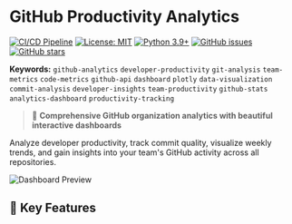 # GitHub Productivity Analytics

[![CI/CD Pipeline](https://github.com/USER/REPO/workflows/CI/CD%20Pipeline/badge.svg)](https://github.com/USER/REPO/actions)
[![License: MIT](https://img.shields.io/badge/License-MIT-yellow.svg)](https://opensource.org/licenses/MIT)
[![Python 3.9+](https://img.shields.io/badge/python-3.9+-blue.svg)](https://www.python.org/downloads/)
[![GitHub issues](https://img.shields.io/github/issues/USER/REPO)](https://github.com/USER/REPO/issues)
[![GitHub stars](https://img.shields.io/github/stars/USER/REPO)](https://github.com/USER/REPO/stargazers)

**Keywords:** `github-analytics` `developer-productivity` `git-analysis` `team-metrics` `code-metrics` `github-api` `dashboard` `plotly` `data-visualization` `commit-analysis` `developer-insights` `team-productivity` `github-stats` `analytics-dashboard` `productivity-tracking`

> 🚀 **Comprehensive GitHub organization analytics with beautiful interactive dashboards**

Analyze developer productivity, track commit quality, visualize weekly trends, and gain insights into your team's GitHub activity across all repositories.

![Dashboard Preview](https://via.placeholder.com/800x400/4CAF50/FFFFFF?text=Interactive+Dashboard+Preview)

## 🌟 Key Features
